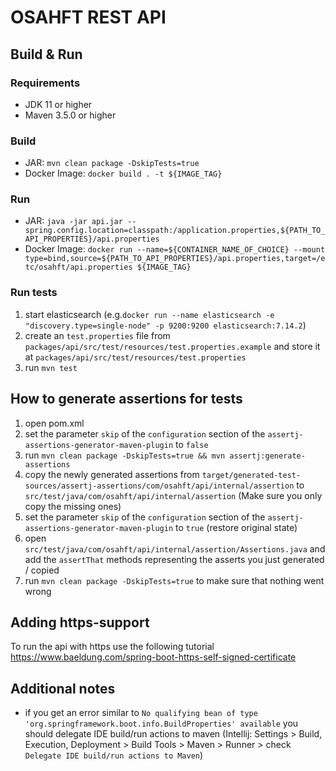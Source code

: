 # OSAHFT REST API

## Build & Run

### Requirements

- JDK 11 or higher
- Maven 3.5.0 or higher

### Build

- JAR: `mvn clean package -DskipTests=true`
- Docker Image: `docker build . -t ${IMAGE_TAG}`

### Run

- JAR: `java -jar api.jar --spring.config.location=classpath:/application.properties,${PATH_TO_API_PROPERTIES}/api.properties`
- Docker Image: `docker run --name=${CONTAINER_NAME_OF_CHOICE} --mount type=bind,source=${PATH_TO_API_PROPERTIES}/api.properties,target=/etc/osahft/api.properties ${IMAGE_TAG}`

### Run tests

1. start elasticsearch (e.g.`docker run --name elasticsearch -e "discovery.type=single-node" -p 9200:9200 elasticsearch:7.14.2`)
2. create an `test.properties` file from `packages/api/src/test/resources/test.properties.example` and store it at `packages/api/src/test/resources/test.properties`
3. run `mvn test`

## How to generate assertions for tests

1. open pom.xml
2. set the parameter `skip` of the `configuration` section of the `assertj-assertions-generator-maven-plugin` to `false`
3. run `mvn clean package -DskipTests=true && mvn assertj:generate-assertions`
4. copy the newly generated assertions
   from `target/generated-test-sources/assertj-assertions/com/osahft/api/internal/assertion`
   to `src/test/java/com/osahft/api/internal/assertion` (Make sure you only copy the missing ones)
5. set the parameter `skip` of the `configuration` section of the `assertj-assertions-generator-maven-plugin`
   to `true` (restore original state)
6. open `src/test/java/com/osahft/api/internal/assertion/Assertions.java` and add the `assertThat` methods representing
   the asserts you just generated / copied
7. run `mvn clean package -DskipTests=true` to make sure that nothing went wrong

## Adding https-support

To run the api with https use the following tutorial \
https://www.baeldung.com/spring-boot-https-self-signed-certificate

## Additional notes

- if you get an error similar to `No qualifying bean of type 'org.springframework.boot.info.BuildProperties' available`
  you should delegate IDE build/run actions to maven (Intellij: Settings > Build, Execution, Deployment > Build Tools >
  Maven > Runner > check `Delegate IDE build/run actions to Maven`)


